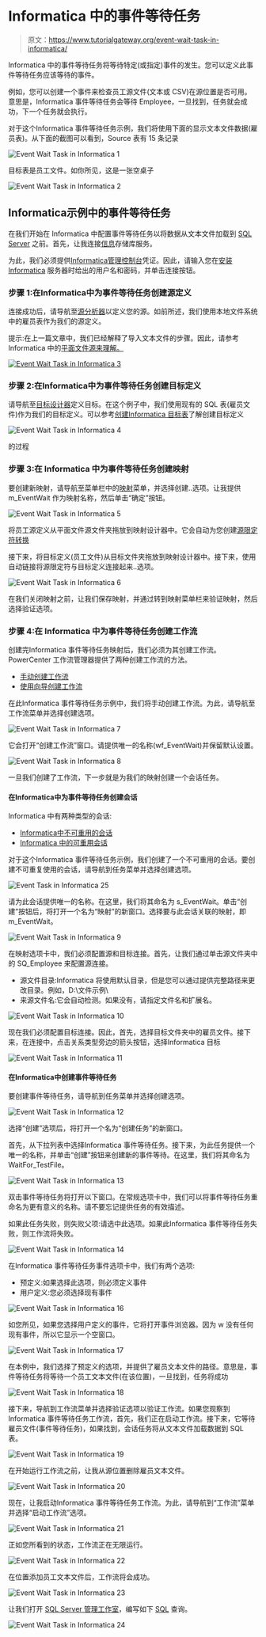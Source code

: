 # Informatica 中的事件等待任务

> 原文：<https://www.tutorialgateway.org/event-wait-task-in-informatica/>

Informatica 中的事件等待任务将等待特定(或指定)事件的发生。您可以定义此事件等待任务应该等待的事件。

例如，您可以创建一个事件来检查员工源文件(文本或 CSV)在源位置是否可用。意思是，Informatica 事件等待任务会等待 Employee，一旦找到，任务就会成功，下一个任务就会执行。

对于这个Informatica 事件等待任务示例，我们将使用下面的显示文本文件数据(雇员表)。从下面的截图可以看到，Source 表有 15 条记录

![Event Wait Task in Informatica 1](img/a9888cfc401faf28e12e11300a93c794.png)

目标表是员工文件。如你所见，这是一张空桌子

![Event Wait Task in Informatica 2](img/856806a2c6e6311c35f52b35addad93d.png)

## Informatica示例中的事件等待任务

在我们开始在 Informatica 中配置事件等待任务以将数据从文本文件加载到 [SQL Server](https://www.tutorialgateway.org/sql/) 之前。首先，让我连接[信息](https://www.tutorialgateway.org/informatica/)存储库服务。

为此，我们必须提供[Informatica管理控制台](https://www.tutorialgateway.org/informatica-admin-console/)凭证。因此，请输入您在[安装 Informatica](https://www.tutorialgateway.org/how-to-install-informatica/) 服务器时给出的用户名和密码，并单击连接按钮。

### 步骤 1:在Informatica中为事件等待任务创建源定义

连接成功后，请导航至[源分析器](https://www.tutorialgateway.org/informatica-source-analyzer/)以定义您的源。如前所述，我们使用本地文件系统中的雇员表作为我们的源定义。

提示:在上一篇文章中，我们已经解释了导入文本文件的步骤。因此，请参考 Informatica 中的[平面文件源来理解。](https://www.tutorialgateway.org/flat-file-source-in-informatica/)

[![Event Wait Task in Informatica 3](img/e02023655a558ad91c8bcda5f3ec1827.png)](https://www.tutorialgateway.org/flat-file-source-in-informatica/)

### 步骤 2:在Informatica中为事件等待任务创建目标定义

请导航至[目标设计器](https://www.tutorialgateway.org/target-designer-in-informatica/)定义目标。在这个例子中，我们使用现有的 SQL 表(雇员文件)作为我们的目标定义。可以参考[创建Informatica 目标表](https://www.tutorialgateway.org/create-informatica-target-table-using-source-definition/)了解创建目标定义

![Event Wait Task in Informatica 4](img/1da0ca96bef777809b68050be17f862a.png)

的过程

### 步骤 3:在 Informatica 中为事件等待任务创建映射

要创建新映射，请导航至菜单栏中的[映射](https://www.tutorialgateway.org/informatica-mapping/)菜单，并选择创建..选项。让我提供 m_EventWait 作为映射名称，然后单击“确定”按钮。

![Event Wait Task in Informatica 5](img/8303a0a33521dc7f3d443bb0e9795007.png)

将员工源定义从平面文件源文件夹拖放到映射设计器中。它会自动为您创建[源限定符转换](https://www.tutorialgateway.org/source-qualifier-transformation-in-informatica/)

接下来，将目标定义(员工文件)从目标文件夹拖放到映射设计器中。接下来，使用自动链接将源限定符与目标定义连接起来..选项。

![Event Wait Task in Informatica 6](img/da46a6f35fd29d1531c7cc7b095d5564.png)

在我们关闭映射之前，让我们保存映射，并通过转到映射菜单栏来验证映射，然后选择验证选项。

### 步骤 4:在 Informatica 中为事件等待任务创建工作流

创建完Informatica 事件等待任务映射后，我们必须为其创建工作流。PowerCenter 工作流管理器提供了两种创建工作流的方法。

*   [手动创建工作流](https://www.tutorialgateway.org/informatica-workflow/)
*   [使用向导创建工作流](https://www.tutorialgateway.org/informatica-workflow-using-wizard/)

在此Informatica 事件等待任务示例中，我们将手动创建工作流。为此，请导航至工作流菜单并选择创建选项。

![Event Wait Task in Informatica 7](img/b197d74a61290a723a39bbaa6063f19d.png)

它会打开“创建工作流”窗口。请提供唯一的名称(wf_EventWait)并保留默认设置。

![Event Wait Task in Informatica 8](img/1413ab88ad2efc221d234da7e5946df7.png)

一旦我们创建了工作流，下一步就是为我们的映射创建一个会话任务。

#### 在Informatica中为事件等待任务创建会话

Informatica 中有两种类型的会话:

*   [Informatica中不可重用的会话](https://www.tutorialgateway.org/session-in-informatica/)
*   [Informatica 中的可重用会话](https://www.tutorialgateway.org/reusable-session-in-informatica/)

对于这个Informatica 事件等待任务示例，我们创建了一个不可重用的会话。要创建不可重复使用的会话，请导航到任务菜单并选择创建选项。

![Event Task in Informatica 25](img/a250e618137c129a824f9d9fbd039892.png)

请为此会话提供唯一的名称。在这里，我们将其命名为 s_EventWait。单击“创建”按钮后，将打开一个名为“映射”的新窗口。选择要与此会话关联的映射，即 m_EventWait。

![Event Wait Task in Informatica 9](img/35ae498f2fb258d4c66094dbc5ee9b6b.png)

在映射选项卡中，我们必须配置源和目标连接。首先，让我们通过单击源文件夹中的 SQ_Employee 来配置源连接。

*   源文件目录:Informatica 将使用默认目录，但是您可以通过提供完整路径来更改目录。例如，D:\文件示例\
*   来源文件名:它会自动检测。如果没有，请指定文件名和扩展名。

![Event Wait Task in Informatica 10](img/8742c3bbb86771e5e4b9bc474b09adb6.png)

现在我们必须配置目标连接。因此，首先，选择目标文件夹中的雇员文件。接下来，在连接中，点击关系类型旁边的箭头按钮，选择Informatica 目标

![Event Wait Task in Informatica 11](img/6755fc595a82b6ae000fc867f3101cee.png)

#### 在Informatica中创建事件等待任务

要创建事件等待任务，请导航到任务菜单并选择创建选项。

![Event Wait Task in Informatica 12](img/24c94185a39b267309411c0f6daaa077.png)

选择“创建”选项后，将打开一个名为“创建任务”的新窗口。

首先，从下拉列表中选择Informatica 事件等待任务。接下来，为此任务提供一个唯一的名称，并单击“创建”按钮来创建新的事件等待。在这里，我们将其命名为 WaitFor_TestFile。

![Event Wait Task in Informatica 13](img/368edb99ad6e0f7a8d0592e3b9880314.png)

双击事件等待任务将打开以下窗口。在常规选项卡中，我们可以将事件等待任务重命名为更有意义的名称。请不要忘记提供任务的有效描述。

如果此任务失败，则失败父项:请选中此选项。如果此Informatica 事件等待任务失败，则工作流将失败。

![Event Wait Task in Informatica 14](img/a7a6734745d065d29e26b351c0260968.png)

在Informatica 事件等待任务事件选项卡中，我们有两个选项:

*   预定义:如果选择此选项，则必须定义事件
*   用户定义:您必须选择现有事件

![Event Wait Task in Informatica 16](img/ab848c3a4b029fdf9cf6d64035eecc51.png)

如您所见，如果您选择用户定义的事件，它将打开事件浏览器。因为 w 没有任何现有事件，所以它显示一个空窗口。

![Event Wait Task in Informatica 17](img/1c5231fe8a892ddbc59e4f929237eb87.png)

在本例中，我们选择了预定义的选项，并提供了雇员文本文件的路径。意思是，事件等待任务将等待一个员工文本文件(在该位置)，一旦找到，任务将成功

![Event Wait Task in Informatica 18](img/a5fcd76aaf48552422454059c1f1e03c.png)

接下来，导航到工作流菜单并选择验证选项以验证工作流。如果您观察到Informatica 事件等待任务工作流，首先，我们正在启动工作流。接下来，它等待雇员文件(事件等待任务)，如果找到，会话任务将从文本文件加载数据到 SQL 表。

![Event Wait Task in Informatica 19](img/4373a5aa51c656c02d807bc634b7f8e3.png)

在开始运行工作流之前，让我从源位置删除雇员文本文件。

![Event Wait Task in Informatica 20](img/c4fed489e0e8b1246f1e9f0aa918a164.png)

现在，让我启动Informatica 事件等待任务工作流。为此，请导航到“工作流”菜单并选择“启动工作流”选项。

![Event Wait Task in Informatica 21](img/003721ae87dabde3093b0fa438dec799.png)

正如您所看到的状态，工作流正在无限运行。

![Event Wait Task in Informatica 22](img/9e57844e1793bd873b0291bd47bb2dd0.png)

在位置添加员工文本文件后，工作流将会成功。

![Event Wait Task in Informatica 23](img/e8020c67be996dd1e6f7c62d1a1a7d42.png)

让我们打开 [SQL Server 管理工作室](https://www.tutorialgateway.org/sql-server-management-studio/)，编写如下 [SQL](https://www.tutorialgateway.org/sql/) 查询。

![Event Wait Task in Informatica 24](img/0e4591a95bb5a1e4e283fd1692896cb0.png)